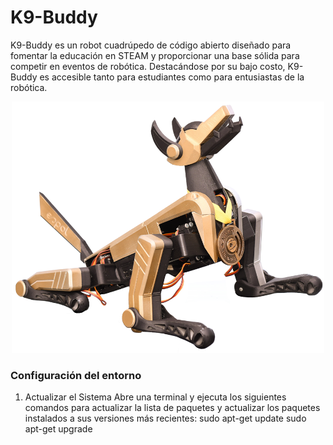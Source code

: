 # K9-Buddy
K9-Buddy es un robot cuadrúpedo de código abierto diseñado para fomentar la educación en STEAM y proporcionar una base sólida para competir en eventos de robótica. Destacándose por su bajo costo, K9-Buddy es accesible tanto para estudiantes como para entusiastas de la robótica. 
<p align="center">
  <img src="images/1.png" alt="K9-Buddy" width="500"/>
</p>

### Configuración del entorno
1. Actualizar el Sistema
Abre una terminal y ejecuta los siguientes comandos para actualizar la lista de paquetes y actualizar los paquetes instalados a sus versiones más recientes:
sudo apt-get update
sudo apt-get upgrade
